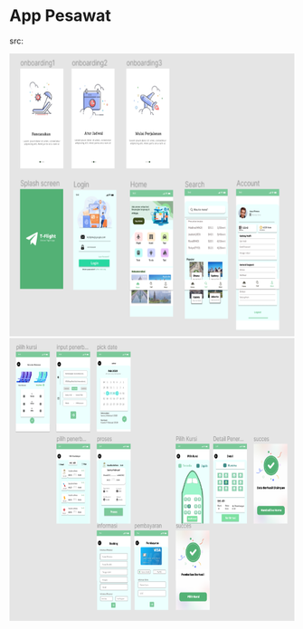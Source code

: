 <h1>App Pesawat</h1>

src:

<img src="https://github.com/mhaidar10/figma/blob/main/app%20pesawat/doc/doc1.png" alt="figma" width="700" height="500"/> </a> <a href="https://flutter.dev" target="_blank" rel="noreferrer">
<img src="https://github.com/mhaidar10/figma/blob/main/app%20pesawat/doc/doc2.png" alt="figma" width="700" height="500"/> </a> <a href="https://flutter.dev" target="_blank" rel="noreferrer">
